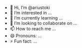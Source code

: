 - 👋 Hi, I’m @ariustoki
- 👀 I’m interested in ...
- 🌱 I’m currently learning ...
- 💞️ I’m looking to collaborate on ...
- 📫 How to reach me ...
- 😄 Pronouns: ...
- ⚡ Fun fact: ...

<!---
ariustoki/ariustoki is a ✨ special ✨ repository because its `README.md` (this file) appears on your GitHub profile.
You can click the Preview link to take a look at your changes.
--->
